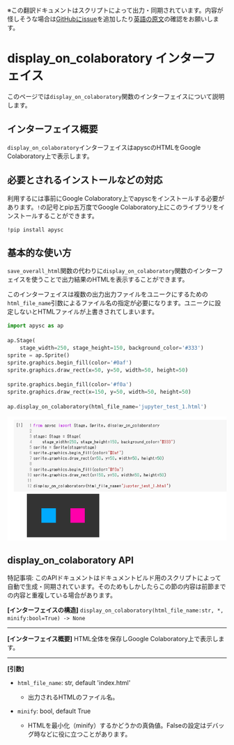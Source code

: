 <span class="inconspicuous-txt">※この翻訳ドキュメントはスクリプトによって出力・同期されています。内容が怪しそうな場合は<a href="https://github.com/simon-ritchie/apysc/issues" target="_blank">GitHubにissue</a>を追加したり[英語の原文](https://simon-ritchie.github.io/apysc/en/display_on_colaboratory.html)の確認をお願いします。</span>

# display_on_colaboratory インターフェイス

このページでは`display_on_colaboratory`関数のインターフェイスについて説明します。

## インターフェイス概要

`display_on_colaboratory`インターフェイスはapyscのHTMLをGoogle Colaboratory上で表示します。

## 必要とされるインストールなどの対応

利用するには事前にGoogle Colaboratory上でapyscをインストールする必要があります。`!`の記号とpip五万度でGoogle Colaboratory上にこのライブラリをインストールすることができます。

```
!pip install apysc
```

## 基本的な使い方

`save_overall_html`関数の代わりに`display_on_colaboratory`関数のインターフェイスを使うことで出力結果のHTMLを表示することができます。

このインターフェイスは複数の出力出力ファイルをユニークにするための`html_file_name`引数によるファイル名の指定が必要になります。ユニークに設定しないとHTMLファイルが上書きされてしまいます。

```py
import apysc as ap

ap.Stage(
    stage_width=250, stage_height=150, background_color='#333')
sprite = ap.Sprite()
sprite.graphics.begin_fill(color='#0af')
sprite.graphics.draw_rect(x=50, y=50, width=50, height=50)

sprite.graphics.begin_fill(color='#f0a')
sprite.graphics.draw_rect(x=150, y=50, width=50, height=50)

ap.display_on_colaboratory(html_file_name='jupyter_test_1.html')
```

![](_static/colaboratory_interface.png)

## display_on_colaboratory API

<span class="inconspicuous-txt">特記事項: このAPIドキュメントはドキュメントビルド用のスクリプトによって自動で生成・同期されています。そのためもしかしたらこの節の内容は前節までの内容と重複している場合があります。</span>

**[インターフェイスの構造]** `display_on_colaboratory(html_file_name:str, *, minify:bool=True) -> None`<hr>

**[インターフェイス概要]** HTML全体を保存しGoogle Colaboratory上で表示します。<hr>

**[引数]**

- `html_file_name`: str, default 'index.html'
  - 出力されるHTMLのファイル名。

- `minify`: bool, default True
  - HTMLを最小化（minify）するかどうかの真偽値。Falseの設定はデバッグ時などに役に立つことがあります。